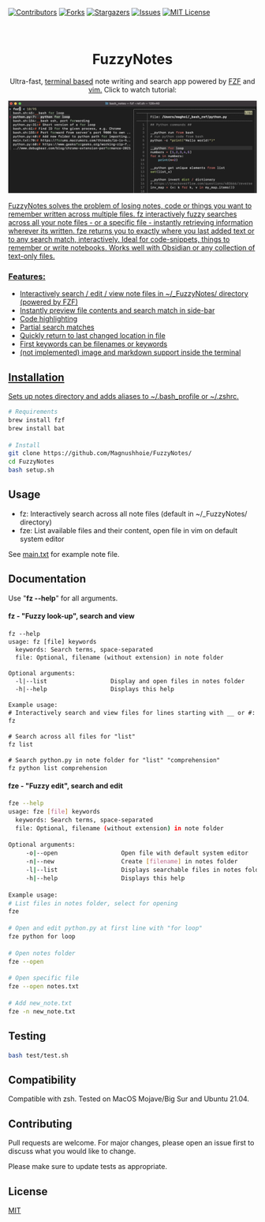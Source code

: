 <!-- PROJECT SHIELDS -->
[![Contributors][contributors-shield]][contributors-url]
[![Forks][forks-shield]][forks-url]
[![Stargazers][stars-shield]][stars-url]
[![Issues][issues-shield]][issues-url]
[![MIT License][license-shield]][license-url]

<!-- PROJECT LOGO -->
<br />
<p align="center">
  <a href="https://github.com/Magnushhoie/FuzzyNotes">
  </a>

  <h1 align="center">FuzzyNotes</h3>

  <p align="center">
    Ultra-fast, <a href="">terminal based</a> note writing and search app powered by <a href="https://github.com/junegunn/fzf">FZF</a> and <a href="https://danielmiessler.com/study/vim/">vim.</a> Click to watch tutorial:

  </p>
</p>

<p align="center">
<a href="https://asciinema.org/a/458105">
<img src="img/image.jpg" alt="Logo" width="700">
</p>

FuzzyNotes solves the problem of losing notes, code or things you want to remember written across multiple files.
fz interactively fuzzy searches across all your note files - or a specific file - instantly retrieving information wherever its written.
fze returns you to exactly where you last added text or to any search match, interactively.
Ideal for code-snippets, things to remember or write notebooks. Works well with Obsidian or any collection of text-only files.


### Features:
- Interactively search / edit / view note files in ~/_FuzzyNotes/ directory (powered by FZF)
- Instantly preview file contents and search match in side-bar
- Code highlighting
- Partial search matches
- Quickly return to last changed location in file
- First keywords can be filenames or keywords
- (not implemented) image and markdown support inside the terminal

## Installation

Sets up notes directory and adds aliases to ~/.bash_profile or ~/.zshrc.

```bash
# Requirements
brew install fzf
brew install bat

# Install
git clone https://github.com/Magnushhoie/FuzzyNotes/
cd FuzzyNotes
bash setup.sh
```

## Usage
- fz: Interactively search across all note files (default in ~/_FuzzyNotes/ directory)
- fze: List available files and their content, open file in vim on default system editor

See [main.txt](_FuzzyNotes/main.txt) for example note file.

## Documentation

Use "**fz --help**" for all arguments.

#### fz - "Fuzzy look-up", search and view

```text
fz --help
usage: fz [file] keywords
  keywords: Search terms, space-separated
  file: Optional, filename (without extension) in note folder

Optional arguments:
  -l|--list                  Display and open files in notes folder
  -h|--help                  Displays this help

Example usage:
# Interactively search and view files for lines starting with __ or #:
fz

# Search across all files for "list"
fz list

# Search python.py in note folder for "list" "comprehension"
fz python list comprehension
```

#### fze - "Fuzzy edit", search and edit

```bash
fze --help
usage: fze [file] keywords
  keywords: Search terms, space-separated
  file: Optional, filename (without extension) in note folder

Optional arguments:
     -o|--open                  Open file with default system editor
     -n|--new                   Create [filename] in notes folder
     -l|--list                  Displays searchable files in notes folder
     -h|--help                  Displays this help

Example usage:
# List files in notes folder, select for opening
fze

# Open and edit python.py at first line with "for loop"
fze python for loop
  
# Open notes folder
fze --open
  
# Open specific file
fze --open notes.txt

# Add new_note.txt
fze -n new_note.txt
```

## Testing

```bash
bash test/test.sh
```

## Compatibility
Compatible with zsh. Tested on MacOS Mojave/Big Sur and Ubuntu 21.04.

## Contributing
Pull requests are welcome. For major changes, please open an issue first to discuss what you would like to change.

Please make sure to update tests as appropriate.

## License
[MIT](https://choosealicense.com/licenses/mit/)

<!-- MARKDOWN LINKS & IMAGES -->
<!-- https://www.markdownguide.org/basic-syntax/#reference-style-links -->
[contributors-shield]: https://img.shields.io/github/contributors/Magnushhoie/FuzzyNotes.svg?style=for-the-badge
[contributors-url]: https://github.com/Magnushhoie/FuzzyNotes/graphs/contributors
[forks-shield]: https://img.shields.io/github/forks/Magnushhoie/FuzzyNotes.svg?style=for-the-badge
[forks-url]: https://github.com/Magnushhoie/FuzzyNotes/network/members
[stars-shield]: https://img.shields.io/github/stars/Magnushhoie/FuzzyNotes.svg?style=for-the-badge
[stars-url]: https://github.com/Magnushhoie/FuzzyNotes/stargazers
[issues-shield]: https://img.shields.io/github/issues/Magnushhoie/FuzzyNotes.svg?style=for-the-badge
[issues-url]: https://github.com/Magnushhoie/FuzzyNotes/issues
[license-shield]: https://img.shields.io/github/license/othneildrew/Best-README-Template.svg?style=for-the-badge
[license-url]: https://github.com/Magnushhoie/FuzzyNotes/blob/master/LICENSE.txt

